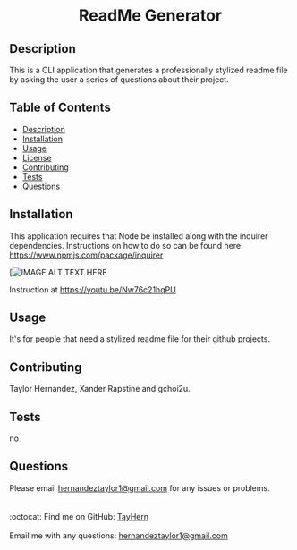 
<h1 align="center">ReadMe Generator </h1>

## Description
This is a CLI application that generates a professionally stylized readme file by asking the user a series of questions about their project.
## Table of Contents
- [Description](#description)
- [Installation](#installation)
- [Usage](#usage)
- [License](#license)
- [Contributing](#contributing)
- [Tests](#tests)
- [Questions](#questions)
## Installation
This application requires that Node be installed along with the inquirer dependencies. 
Instructions on how to do so can be found here: https://www.npmjs.com/package/inquirer 

[![IMAGE ALT TEXT HERE](https://youtu.be/Nw76c21hqPU)

Instruction at https://youtu.be/Nw76c21hqPU


## Usage
It's for people that need a stylized readme file for their github projects.
## Contributing
Taylor Hernandez, Xander Rapstine and gchoi2u.
## Tests
no
## Questions
Please email [hernandeztaylor1@gmail.com](mailto:hernandeztaylor1@gmail.com) for any issues or problems.<br /><br />
<br />
:octocat: Find me on GitHub: [TayHern](https://github.com/TayHern)<br />
<br />
Email me with any questions: hernandeztaylor1@gmail.com<br /><br />
  
